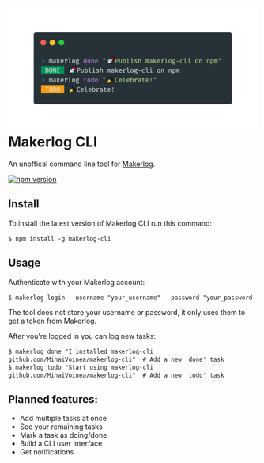 <h1 align="center">
	<img width="800" alt="Ink" src="assets/makerlog-cli.png">
	<div align="left">Makerlog CLI</div>
</h1>

An unoffical command line tool for [Makerlog](https://getmakerlog.com).

[![npm version](https://badge.fury.io/js/makerlog-cli.svg)](https://badge.fury.io/js/makerlog-cli)

## Install

To install the latest version of Makerlog CLI run this command:

```
$ npm install -g makerlog-cli
```

## Usage

Authenticate with your Makerlog account:

```
$ makerlog login --username "your_username" --password "your_password
```

The tool does not store your username or password, it only uses them to get a token from Makerlog.

After you're logged in you can log new tasks:
```
$ makerlog done "I installed makerlog-cli github.com/MihaiVoinea/makerlog-cli"	# Add a new 'done' task
$ makerlog todo "Start using makerlog-cli github.com/MihaiVoinea/makerlog-cli"	# Add a new 'todo' task
```

## Planned features:

- Add multiple tasks at once
- See your remaining tasks
- Mark a task as doing/done
- Build a CLI user interface
- Get notifications
